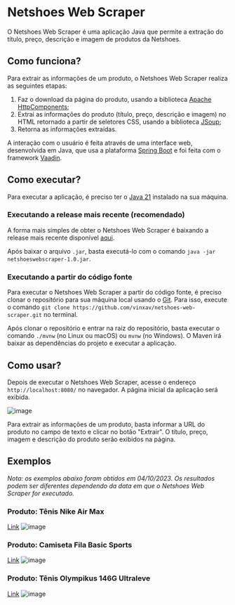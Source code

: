 # Netshoes Web Scraper

O Netshoes Web Scraper é uma aplicação Java que permite a extração do título, preço, descrição e imagem de produtos da Netshoes.

## Como funciona?

Para extrair as informações de um produto, o Netshoes Web Scraper realiza as seguintes etapas:

1. Faz o download da página do produto, usando a biblioteca [Apache HttpComponents](https://hc.apache.org/index.html);
2. Extrai as informações do produto (título, preço, descrição e imagem) no HTML retornado a partir de seletores CSS, usando a biblioteca [JSoup](https://jsoup.org);
3. Retorna as informações extraídas.

A interação com o usuário é feita através de uma interface web, desenvolvida em Java, que usa a plataforma [Spring Boot](https://spring.io/projects/spring-boot) e foi feita com o framework [Vaadin](https://www.vaadin.com).

## Como executar?

Para executar a aplicação, é preciso ter o [Java 21](https://www.oracle.com/java/technologies/downloads/) instalado na sua máquina.

### Executando a release mais recente (recomendado)

A forma mais simples de obter o Netshoes Web Scraper é baixando a release mais recente disponível [aqui](https://github.com/vinxav/netshoes-web-scraper/releases/tag/v1.0). 

Após baixar o arquivo `.jar`, basta executá-lo com o comando `java -jar netshoeswebscraper-1.0.jar`.

### Executando a partir do código fonte

Para executar o Netshoes Web Scraper a partir do código fonte, é preciso clonar o repositório para sua máquina local usando o [Git](https://git-scm.com). Para isso, execute o comando `git clone https://github.com/vinxav/netshoes-web-scraper.git` no terminal.

Após clonar o repositório e entrar na raiz do repositório, basta executar o comando `./mvnw` (no Linux ou macOS) ou `mvnw` (no Windows). O Maven irá baixar as dependências do projeto e executar a aplicação.

## Como usar?

Depois de executar o Netshoes Web Scraper, acesse o endereço `http://localhost:8080/` no navegador. A página inicial da aplicação será exibida.

![image](https://github.com/vinxav/netshoes-web-scraper/assets/40648717/03268479-3f90-419f-92d7-58f4c96806ac)

Para extrair as informações de um produto, basta informar a URL do produto no campo de texto e clicar no botão "Extrair". O título, preço, imagem e descrição do produto serão exibidos na página.

## Exemplos

*Nota: os exemplos abaixo foram obtidos em 04/10/2023. Os resultados podem ser diferentes dependendo da data em que o Netshoes Web Scraper for executado.*

### Produto: Tênis Nike Air Max
[Link](https://www.netshoes.com.br/tenis-nike-air-max-masculino-preto+branco-HZM-5168-026)
![image](https://github.com/vinxav/netshoes-web-scraper/assets/40648717/b17dc5d2-5afe-4641-826d-b78312c72627)

### Produto: Camiseta Fila Basic Sports
[Link](https://www.netshoes.com.br/camiseta-fila-basic-sports-masculina-vermelho-2FT-9544-016)
![image](https://github.com/vinxav/netshoes-web-scraper/assets/40648717/8c700d37-e11b-4e77-9f8c-ff9a14130c63)

### Produto: Tênis Olympikus 146G Ultraleve
[Link](https://www.netshoes.com.br/tenis-olympikus-146g-ultraleve-feminino-preto-2I2-5824-006)
![image](https://github.com/vinxav/netshoes-web-scraper/assets/40648717/311780da-bb94-429a-ba8d-7fc784d44b98)
